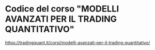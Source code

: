 # Codice del corso "MODELLI AVANZATI PER IL TRADING QUANTITATIVO"

https://tradingquant.it/corsi/modelli-avanzati-per-il-trading-quantitativo/
